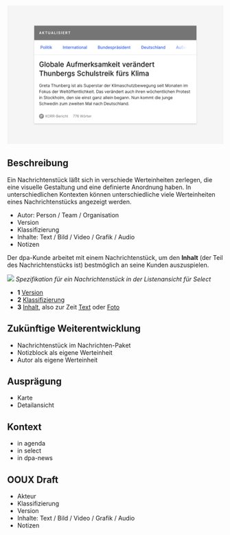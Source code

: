 ![](./Nachrichtenstück.png)

## Beschreibung
Ein Nachrichtenstück läßt sich in verschiede Werteinheiten zerlegen, die eine visuelle Gestaltung und eine definierte Anordnung haben. In unterschiedlichen Kontexten können unterschiedliche viele Werteinheiten  eines Nachrichtenstücks angezeigt werden.

- Autor: Person / Team / Organisation
- Version
- Klassifizierung
- Inhalte: Text / Bild / Video / Grafik / Audio
- Notizen

Der dpa-Kunde arbeitet mit einem Nachrichtenstück, um den **Inhalt** (der Teil des Nachrichtenstücks ist) bestmöglich an seine Kunden auszuspielen.

![](./Spezifikation.png)
_Spezifikation für ein Nachrichtenstück in der Listenansicht für Select_  

- **1** [Version](../../Werteinheiten/Version)  
- **2** [Klassifizierung](../../Werteinheiten/Klassifizierung)  
- **3** [Inhalt](../../Werteinheiten/Inhalt), also zur Zeit [Text](../../Werteinheiten/Inhalt/Text) oder [Foto](../../Werteinheiten/Inhalt/Foto)


## Zukünftige Weiterentwicklung

* Nachrichtenstück im Nachrichten-Paket
* Notizblock als eigene Werteinheit
* Autor als eigene Werteinheit

## Ausprägung

* Karte
* Detailansicht


## Kontext

* in agenda
* in select
* in dpa-news


## OOUX Draft

- Akteur
- Klassifizierung
- Version
- Inhalte: Text / Bild / Video / Grafik / Audio
- Notizen
